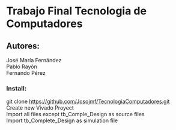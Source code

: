 # Trabajo  Final Tecnologia de Computadores

## Autores:

José María Fernández<br/>
Pablo Rayón<br/>
Fernando Pérez<br/>
### Install:

git clone https://github.com/Josojmf/TecnologiaComputadores.git<br/>
Create new Vivado Proyect <br/>
Import all files except tb_Comple_Design as source files<br/>
Import tb_Complete_Design as simulation file<br/>
